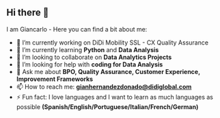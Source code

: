 ## Hi there 👋
I am Giancarlo - Here you can find a bit about me:

- 🔭 I’m currently working on DiDi Mobility SSL - CX Quality Assurance
- 🌱 I’m currently learning **Python** and **Data Analysis**
- 👯 I’m looking to collaborate on **Data Analytics Projects**
- 🤔 I’m looking for help with **coding for Data Analysis**
- 💬 Ask me about **BPO, Quality Assurance, Customer Experience, Improvement Frameworks**
- 📫 How to reach me: **gianhernandezdonado@didiglobal.com**
- ⚡ Fun fact: I love languages and I want to learn as much languages as possible **(Spanish/English/Portuguese/Italian/French/German)**
